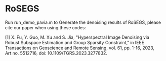 # RoSEGS
  Run run_demo_pavia.m to Generate the denoising results of RoSEGS, please cite our paper when using these codes:


  [1] X. Fu, Y. Guo, M. Xu and S. Jia, "Hyperspectral Image Denoising via 
      Robust Subspace Estimation and Group Sparsity Constraint," in IEEE 
      Transactions on Geoscience and Remote Sensing, vol. 61, pp. 1-16, 
      2023, Art no. 5512716, doi: 10.1109/TGRS.2023.3277832.
